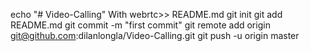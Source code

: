echo "# Video-Calling" With webrtc>> README.md
git init
git add README.md
git commit -m "first commit"
git remote add origin git@github.com:dilanlongla/Video-Calling.git
git push -u origin master